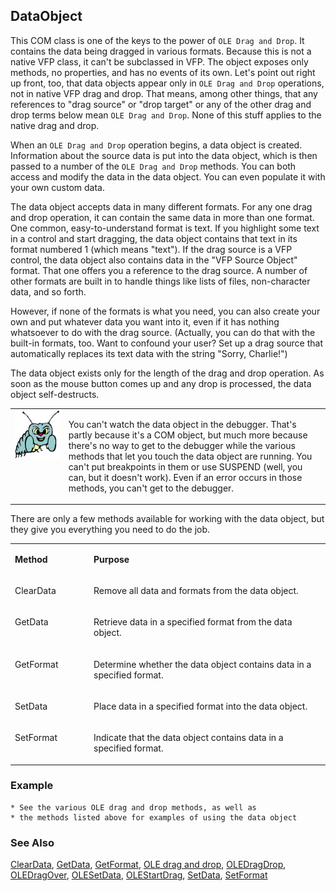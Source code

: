 ## DataObject

This COM class is one of the keys to the power of `OLE Drag and Drop`. It contains the data being dragged in various formats. Because this is not a native VFP class, it can't be subclassed in VFP. The object exposes only methods, no properties, and has no events of its own. Let's point out right up front, too, that data objects appear only in `OLE Drag and Drop` operations, not in native VFP drag and drop. That means, among other things, that any references to "drag source" or "drop target" or any of the other drag and drop terms below mean `OLE Drag and Drop`. None of this stuff applies to the native drag and drop.

When an `OLE Drag and Drop` operation begins, a data object is created. Information about the source data is put into the data object, which is then passed to a number of the `OLE Drag and Drop` methods. You can both access and modify the data in the data object. You can even populate it with your own custom data.

The data object accepts data in many different formats. For any one drag and drop operation, it can contain the same data in more than one format. One common, easy-to-understand format is text. If you highlight some text in a control and start dragging, the data object contains that text in its format numbered 1 (which means "text"). If the drag source is a VFP control, the data object also contains data in the "VFP Source Object" format. That one offers you a reference to the drag source. A number of other formats are built in to handle things like lists of files, non-character data, and so forth.

However, if none of the formats is what you need, you can also create your own and put whatever data you want into it, even if it has nothing whatsoever to do with the drag source. (Actually, you can do that with the built-in formats, too. Want to confound your user? Set up a drag source that automatically replaces its text data with the string "Sorry, Charlie!")

The data object exists only for the length of the drag and drop operation. As soon as the mouse button comes up and any drop is processed, the data object self-destructs. 

<table>
<tr>
  <td width="17%" valign="top">
<img width="95" height="78" src="bug.gif">
  </td>
  <td width="83%">
  <p>You can't watch the data object in the debugger. That's partly because it's a COM object, but much more because there's no way to get to the debugger while the various methods that let you touch the data object are running. You can't put breakpoints in them or use SUSPEND (well, you can, but it doesn't work). Even if an error occurs in those methods, you can't get to the debugger. </p>
  </td>
 </tr>
</table>

There are only a few methods available for working with the data object, but they give you everything you need to do the job. 

<table>
<tr>
  <td width="25%" valign="top">
  <p><b>Method</b></p>
  </td>
  <td width="75%" valign="top">
  <p><b>Purpose</b></p>
  </td>
 </tr>
<tr>
  <td width="25%" valign="top">
  <p>ClearData</p>
  </td>
  <td width="75%" valign="top">
  <p>Remove all data and formats from the data object.</p>
  </td>
 </tr>
<tr>
  <td width="25%" valign="top">
  <p>GetData</p>
  </td>
  <td width="75%" valign="top">
  <p>Retrieve data in a specified format from the data object.</p>
  </td>
 </tr>
<tr>
  <td width="25%" valign="top">
  <p>GetFormat</p>
  </td>
  <td width="75%" valign="top">
  <p>Determine whether the data object contains data in a specified format.</p>
  </td>
 </tr>
<tr>
  <td width="25%" valign="top">
  <p>SetData</p>
  </td>
  <td width="75%" valign="top">
  <p>Place data in a specified format into the data object.</p>
  </td>
 </tr>
<tr>
  <td width="25%" valign="top">
  <p>SetFormat</p>
  </td>
  <td width="75%" valign="top">
  <p>Indicate that the data object contains data in a specified format.</p>
  </td>
 </tr>
</table>

### Example

```foxpro
* See the various OLE drag and drop methods, as well as
* the methods listed above for examples of using the data object
```
### See Also

[ClearData](s4g776.md), [GetData](s4g776.md), [GetFormat](s4g778.md), [OLE drag and drop](s4g830.md), [OLEDragDrop](s4g823.md), [OLEDragOver](s4g823.md), [OLESetData](s4g829.md), [OLEStartDrag](s4g824.md), [SetData](s4g776.md), [SetFormat](s4g778.md)